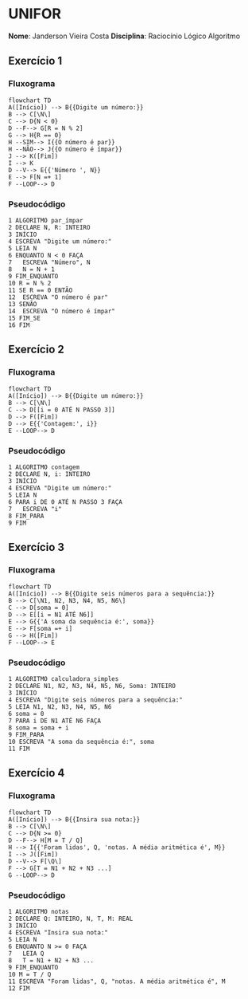 # UNIFOR

**Nome**: Janderson Vieira Costa
**Disciplina**: Raciocínio Lógico Algoritmo


## Exercício 1
### Fluxograma
````mermaid
flowchart TD
A([Início]) --> B{{Digite um número:}}
B --> C[\N\]
C --> D{N < 0}
D --F--> G[R = N % 2]
G --> H{R == 0}
H --SIM--> I{{O número é par}}
H --NÃO--> J{{O número é ímpar}}
J --> K([Fim])
I --> K
D --V--> E{{'Número ', N}}
E --> F[N =+ 1]
F --LOOP--> D
````
### Pseudocódigo
````
1 ALGORITMO par_ímpar
2 DECLARE N, R: INTEIRO
3 INÍCIO
4 ESCREVA "Digite um número:"
5 LEIA N
6 ENQUANTO N < 0 FAÇA
7 	ESCREVA "Número", N
8 	N = N + 1
9 FIM_ENQUANTO
10 R = N % 2
11 SE R == 0 ENTÃO
12 	ESCREVA "O número é par"
13 SENÃO
14  ESCREVA "O número é ímpar"
15 FIM_SE
16 FIM
````

## Exercício 2
### Fluxograma
````mermaid
flowchart TD
A([Início]) --> B{{Digite um número:}}
B --> C[\N\]
C --> D[[i = 0 ATÉ N PASSO 3]]
D --> F([Fim])
D --> E{{'Contagem:', i}}
E --LOOP--> D
````
### Pseudocódigo
````
1 ALGORITMO contagem
2 DECLARE N, i: INTEIRO
3 INÍCIO
4 ESCREVA "Digite um número:"
5 LEIA N
6 PARA i DE 0 ATÉ N PASSO 3 FAÇA
7 	ESCREVA "i"
8 FIM_PARA
9 FIM
````

## Exercício 3
### Fluxograma
````mermaid
flowchart TD
A([Início]) --> B{{Digite seis números para a sequência:}}
B --> C[\N1, N2, N3, N4, N5, N6\]
C --> D[soma = 0]
D --> E[[i = N1 ATÉ N6]]
E --> G{{'A soma da sequência é:', soma}}
E --> F[soma =+ i]
G --> H([Fim])
F --LOOP--> E
````
### Pseudocódigo
````
1 ALGORITMO calculadora_simples
2 DECLARE N1, N2, N3, N4, N5, N6, Soma: INTEIRO
3 INÍCIO
4 ESCREVA "Digite seis números para a sequência:"
5 LEIA N1, N2, N3, N4, N5, N6
6 soma = 0
7 PARA i DE N1 ATÉ N6 FAÇA
8 soma = soma + i
9 FIM_PARA
10 ESCREVA "A soma da sequência é:", soma
11 FIM
````

## Exercício 4
### Fluxograma
````mermaid
flowchart TD
A([Início]) --> B{{Insira sua nota:}}
B --> C[\N\]
C --> D{N >= 0}
D --F--> H[M = T / Q]
H --> I{{'Foram lidas', Q, 'notas. A média aritmética é', M}}
I --> J([Fim])
D --V--> F[\Q\]
F --> G[T = N1 + N2 + N3 ...]
G --LOOP--> D
````
### Pseudocódigo
````
1 ALGORITMO notas
2 DECLARE Q: INTEIRO, N, T, M: REAL
3 INÍCIO
4 ESCREVA "Insira sua nota:"
5 LEIA N
6 ENQUANTO N >= 0 FAÇA
7 	LEIA Q
8 	T = N1 + N2 + N3 ...
9 FIM_ENQUANTO
10 M = T / Q
11 ESCREVA "Foram lidas", Q, "notas. A média aritmética é", M
12 FIM
````

